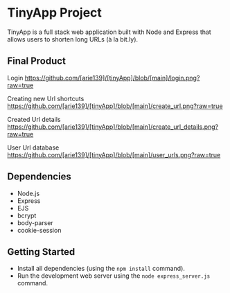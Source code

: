 # TinyApp Project

TinyApp is a full stack web application built with Node and Express that allows users to shorten long URLs (à la bit.ly).

## Final Product
Login
https://github.com/[arie139]/[tinyApp]/blob/[main]/login.png?raw=true

Creating new Url shortcuts
https://github.com/[arie139]/[tinyApp]/blob/[main]/create_url.png?raw=true

Created Url details
https://github.com/[arie139]/[tinyApp]/blob/[main]/create_url_details.png?raw=true

User Url database
https://github.com/[arie139]/[tinyApp]/blob/[main]/user_urls.png?raw=true





## Dependencies

- Node.js
- Express
- EJS
- bcrypt
- body-parser
- cookie-session

## Getting Started

- Install all dependencies (using the `npm install` command).
- Run the development web server using the `node express_server.js` command.
